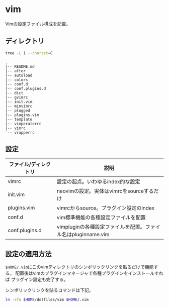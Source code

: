 # vim

Vimの設定ファイル構成を記載。

## ディレクトリ

```bash
tree -L 1 --charset=C 
```

    .
    |-- README.md
    |-- after
    |-- autoload
    |-- colors
    |-- conf.d
    |-- conf.plugins.d
    |-- dict
    |-- gvimrc
    |-- init.vim
    |-- minvimrc
    |-- plugged
    |-- plugins.vim
    |-- template
    |-- vimperatorrc
    |-- vimrc
    `-- vrapperrc

## 設定

| ファイル/ディレクトリ | 説明                                                          |
|-----------------------|---------------------------------------------------------------|
| vimrc                 | 設定の起点。いわゆるindex的な設定                             |
| init.vim              | neovimの設定。実体はvimrcをsourceするだけ                     |
| plugins.vim           | vimrcからsource。プラグイン設定のindex                        |
| conf.d                | vim標準機能の各種設定ファイルを配置                           |
| conf.plugins.d        | vimpluginの各種設定ファイルを配置。ファイル名はpluginname.vim |

## 設定の適用方法

`$HOME/.vim`にこのvimディレクトリのシンボリックリンクを貼るだけで機能する。
配置後はvimのプラグインマネージャで各種プラグインをインストールすれば
プラグイン設定も完了する。

シンボリックリンクを貼るコマンドは下記。

```bash
ln -sfn $HOME/dotfiles/vim $HOME/.vim
```
